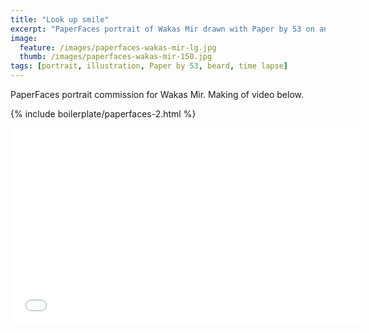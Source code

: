 ```yaml
---
title: "Look up smile"
excerpt: "PaperFaces portrait of Wakas Mir drawn with Paper by 53 on an iPad."
image: 
  feature: /images/paperfaces-wakas-mir-lg.jpg
  thumb: /images/paperfaces-wakas-mir-150.jpg
tags: [portrait, illustration, Paper by 53, beard, time lapse]
---
```


PaperFaces portrait commission for Wakas Mir. Making of video below.

{% include boilerplate/paperfaces-2.html %}

<iframe width="560" height="315" src="//www.youtube.com/embed/Helg9hmHyuc" frameborder="0"> </iframe>
